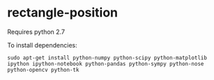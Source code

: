 # rectangle-position

Requires python 2.7

To install dependencies:

```sudo apt-get install python-numpy python-scipy python-matplotlib ipython ipython-notebook python-pandas python-sympy python-nose python-opencv python-tk```
